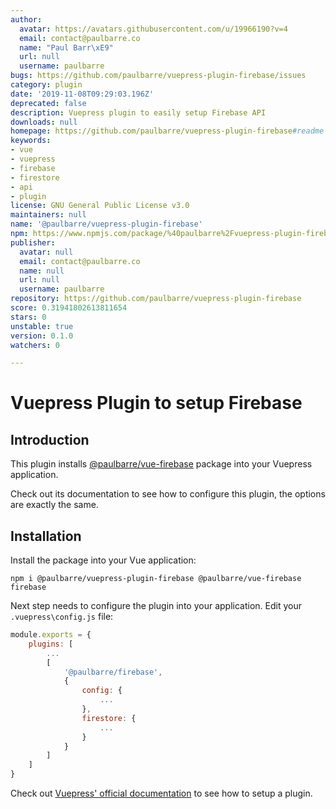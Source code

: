 ```yaml
---
author:
  avatar: https://avatars.githubusercontent.com/u/19966190?v=4
  email: contact@paulbarre.co
  name: "Paul Barr\xE9"
  url: null
  username: paulbarre
bugs: https://github.com/paulbarre/vuepress-plugin-firebase/issues
category: plugin
date: '2019-11-08T09:29:03.196Z'
deprecated: false
description: Vuepress plugin to easily setup Firebase API
downloads: null
homepage: https://github.com/paulbarre/vuepress-plugin-firebase#readme
keywords:
- vue
- vuepress
- firebase
- firestore
- api
- plugin
license: GNU General Public License v3.0
maintainers: null
name: '@paulbarre/vuepress-plugin-firebase'
npm: https://www.npmjs.com/package/%40paulbarre%2Fvuepress-plugin-firebase
publisher:
  avatar: null
  email: contact@paulbarre.co
  name: null
  url: null
  username: paulbarre
repository: https://github.com/paulbarre/vuepress-plugin-firebase
score: 0.31941802613811654
stars: 0
unstable: true
version: 0.1.0
watchers: 0

---
```


# Vuepress Plugin to setup Firebase

## Introduction

This plugin installs [@paulbarre/vue-firebase](https://github.com/paulbarre/vue-firebase) package into your Vuepress application.

Check out its documentation to see how to configure this plugin, the options are exactly the same.

## Installation

Install the package into your Vue application:

```
npm i @paulbarre/vuepress-plugin-firebase @paulbarre/vue-firebase firebase
```

Next step needs to configure the plugin into your application. Edit your `.vuepress\config.js` file:

```js
module.exports = {
    plugins: [
        ...
        [
            '@paulbarre/firebase',
            {
                config: {
                    ...
                },
                firestore: {
                    ...
                }
            }
        ]
    ]
}
```

Check out [Vuepress' official documentation](https://vuepress.vuejs.org/plugin/using-a-plugin.html) to see how to setup a plugin.